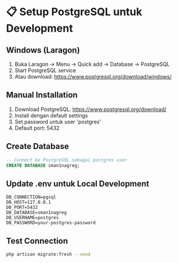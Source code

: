 # 📋 Setup PostgreSQL untuk Development

## Windows (Laragon)

1. Buka Laragon → Menu → Quick add → Database → PostgreSQL
2. Start PostgreSQL service
3. Atau download: https://www.postgresql.org/download/windows/

## Manual Installation

1. Download PostgreSQL: https://www.postgresql.org/download/
2. Install dengan default settings
3. Set password untuk user 'postgres'
4. Default port: 5432

## Create Database

```sql
-- Connect ke PostgreSQL sebagai postgres user
CREATE DATABASE sman1nagreg;
```

## Update .env untuk Local Development

```env
DB_CONNECTION=pgsql
DB_HOST=127.0.0.1
DB_PORT=5432
DB_DATABASE=sman1nagreg
DB_USERNAME=postgres
DB_PASSWORD=your-postgres-password
```

## Test Connection

```bash
php artisan migrate:fresh --seed
```

